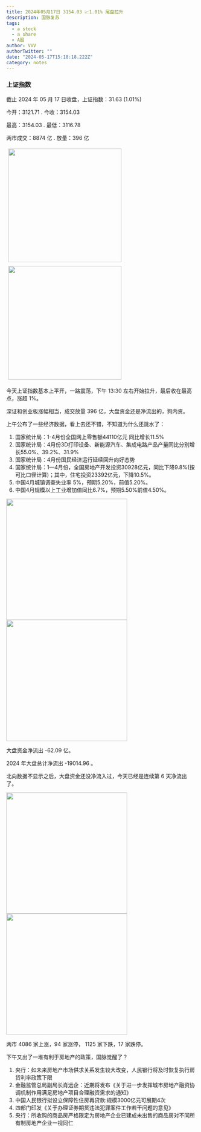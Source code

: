 ```yaml
---
title: 2024年05月17日 3154.03 📈1.01% 尾盘拉升
description: 国脉复苏
tags:
  - a stock
  - a share
  - A股
author: VVV
authorTwitter: ""
date: "2024-05-17T15:18:18.222Z"
category: notes
---
```


### 上证指数

截止 2024 年 05 月 17 日收盘，上证指数：<span class="font-semibold text-r-5">31.63 (1.01%)</span>

今开：<span class="font-semibold text-r-5">3121.71 </span> . 今收：<span class="font-semibold text-r-5">3154.03 </span>

最高：<span class="font-semibold text-r-5">3154.03 </span> . 最低：<span class="font-semibold text-g-5">3116.78 </span>

两市成交：<span class="font-semibold">8874 亿</span> . 放量：<span class="font-semibold text-r-5">396 亿</span>

<img src="/images/uploads/2024-05/20240517-zs-sh.png" style="width: 300px;display:inline-block;margin: 5px">
<img src="/images/uploads/2024-05/20240517-zs-sh-rk.png" style="width: 300px;display:inline-block;margin: 5px">

今天上证指数基本上平开，一路震荡，下午 13:30 左右开始拉升，最后收在最高点，涨超 1%。

深证和创业板涨幅相当，成交放量 396 亿，大盘资金还是净流出的，狗内资。

上午公布了一些经济数据，看上去还不错，不知道为什么还跳水了：

1. 国家统计局：1-4月份全国网上零售额44110亿元 同比增长11.5%
2. 国家统计局：4月份3D打印设备、新能源汽车、集成电路产品产量同比分别增长55.0%、39.2%、31.9%
3. 国家统计局：4月份国民经济运行延续回升向好态势
4. 国家统计局：1—4月份，全国房地产开发投资30928亿元，同比下降9.8%(按可比口径计算)；其中，住宅投资23392亿元，下降10.5%。
5. 中国4月城镇调查失业率 5%，预期5.20%，前值5.20%。
6. 中国4月规模以上工业增加值同比6.7%，预期5.50%前值4.50%。

<img src="/images/uploads/2024-05/20240517-zs-global.png" width="320">
<img src="/images/uploads/2024-05/20240517-zs-bs.png" width="320">

大盘资金净流出 <span class="font-semibold text-r-5">-62.09 亿</span>。

2024 年大盘总计净流出 <span class="font-semibold text-g-8">-19014.96 </span>。

北向数据不显示之后，大盘资金还没净流入过，今天已经是连续第 6 天净流出了。

<img src="/images/uploads/2024-05/20240517-zs-as.png" width="320">
<img src="/images/uploads/2024-05/20240517-zs-zdtj.png" width="320">

两市 <span class="font-semibold text-r-6">4086</span> 家上涨，94 家涨停， <span class="text-g-6">1125</span> 家下跌，17 家跌停。

下午又出了一堆有利于房地产的政策，国脉觉醒了？

1. 央行：如未来房地产市场供求关系发生较大改变，人民银行将及时恢复执行房贷利率政策下限
2. 金融监管总局副局长肖远企：近期将发布《关于进一步发挥城市房地产融资协调机制作用满足房地产项目合理融资需求的通知》
3. 中国人民银行拟设立保障性住房再贷款:规模3000亿元可展期4次
4. 四部门印发《关于办理证券期货违法犯罪案件工作若干问题的意见》
5. 央行：所收购的商品房严格限定为房地产企业已建成未出售的商品房对不同所有制房地产企业一视同仁
